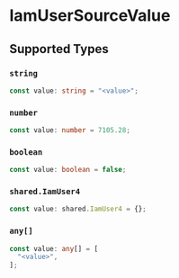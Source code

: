 # IamUserSourceValue


## Supported Types

### `string`

```typescript
const value: string = "<value>";
```

### `number`

```typescript
const value: number = 7105.28;
```

### `boolean`

```typescript
const value: boolean = false;
```

### `shared.IamUser4`

```typescript
const value: shared.IamUser4 = {};
```

### `any[]`

```typescript
const value: any[] = [
  "<value>",
];
```

